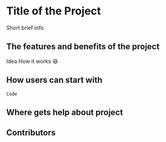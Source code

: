 # Title of the Project #   

Short  brief info

## The features and benefits of the project ##
 Idea
 How it works :smile:
## How users can start with ##
    Code
## Where gets help about project

## Contributors ##
